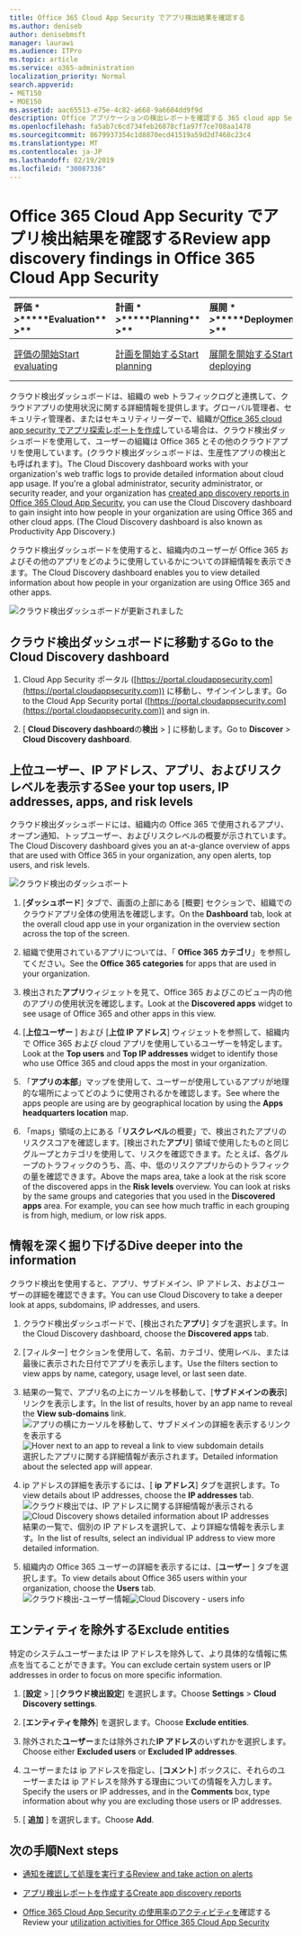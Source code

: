 ```yaml
---
title: Office 365 Cloud App Security でアプリ検出結果を確認する
ms.author: deniseb
author: denisebmsft
manager: laurawi
ms.audience: ITPro
ms.topic: article
ms.service: o365-administration
localization_priority: Normal
search.appverid:
- MET150
- MOE150
ms.assetid: aac65513-e75e-4c82-a668-9a6604dd9f9d
description: Office アプリケーションの検出レポートを確認する 365 cloud app Security は、組織内のユーザーがクラウドアプリをどのように使用するかについて詳しく知るのに役立ちます。ファイアウォールとプロキシからのログファイルを使用してアプリ探索レポートを作成した後、アプリ検出ダッシュボードで結果を確認します。
ms.openlocfilehash: fa5ab7c6cd734feb26878cf1a97f7ce708aa1478
ms.sourcegitcommit: 8679937354c1d8870ecd41519a59d2d7468c23c4
ms.translationtype: MT
ms.contentlocale: ja-JP
ms.lasthandoff: 02/19/2019
ms.locfileid: "30087336"
---
```

# <a name="review-app-discovery-findings-in-office-365-cloud-app-security"></a><span data-ttu-id="b8f2b-104">Office 365 Cloud App Security でアプリ検出結果を確認する</span><span class="sxs-lookup"><span data-stu-id="b8f2b-104">Review app discovery findings in Office 365 Cloud App Security</span></span>
  
|<span data-ttu-id="b8f2b-105">評価 \* *\>*\*</span><span class="sxs-lookup"><span data-stu-id="b8f2b-105">\*\*\*\*Evaluation\*\* \>\*\*</span></span>|<span data-ttu-id="b8f2b-106">計画 \* *\>*\*</span><span class="sxs-lookup"><span data-stu-id="b8f2b-106">\*\*\*\*Planning\*\* \>\*\*</span></span>|<span data-ttu-id="b8f2b-107">展開 \* *\>*\*</span><span class="sxs-lookup"><span data-stu-id="b8f2b-107">\*\*\*\*Deployment\*\* \>\*\*</span></span>|<span data-ttu-id="b8f2b-108">使用率 \* \* \* \*</span><span class="sxs-lookup"><span data-stu-id="b8f2b-108">\*\*\*\*Utilization\*\*\*\*</span></span>|
|:-----|:-----|:-----|:-----|
|[<span data-ttu-id="b8f2b-109">評価の開始</span><span class="sxs-lookup"><span data-stu-id="b8f2b-109">Start evaluating</span></span>](office-365-cas-overview.md) <br/> |[<span data-ttu-id="b8f2b-110">計画を開始する</span><span class="sxs-lookup"><span data-stu-id="b8f2b-110">Start planning</span></span>](get-ready-for-office-365-cas.md) <br/> |[<span data-ttu-id="b8f2b-111">展開を開始する</span><span class="sxs-lookup"><span data-stu-id="b8f2b-111">Start deploying</span></span>](turn-on-office-365-cas.md) <br/> |<span data-ttu-id="b8f2b-112">ここでは、</span><span class="sxs-lookup"><span data-stu-id="b8f2b-112">You are here!</span></span>  <br/> [<span data-ttu-id="b8f2b-113">次の手順</span><span class="sxs-lookup"><span data-stu-id="b8f2b-113">Next steps</span></span>](#next-steps) <br/> |
   
<span data-ttu-id="b8f2b-p102">クラウド検出ダッシュボードは、組織の web トラフィックログと連携して、クラウドアプリの使用状況に関する詳細情報を提供します。グローバル管理者、セキュリティ管理者、またはセキュリティリーダーで、組織が[Office 365 cloud app security でアプリ探索レポートを作成](create-app-discovery-reports-in-ocas.md)している場合は、クラウド検出ダッシュボードを使用して、ユーザーの組織は Office 365 とその他のクラウドアプリを使用しています。(クラウド検出ダッシュボードは、生産性アプリの検出とも呼ばれます)。</span><span class="sxs-lookup"><span data-stu-id="b8f2b-p102">The Cloud Discovery dashboard works with your organization's web traffic logs to provide detailed information about cloud app usage. If you're a global administrator, security administrator, or security reader, and your organization has [created app discovery reports in Office 365 Cloud App Security](create-app-discovery-reports-in-ocas.md), you can use the Cloud Discovery dashboard to gain insight into how people in your organization are using Office 365 and other cloud apps. (The Cloud Discovery dashboard is also known as Productivity App Discovery.)</span></span>
  
 <span data-ttu-id="b8f2b-117">クラウド検出ダッシュボードを使用すると、組織内のユーザーが Office 365 およびその他のアプリをどのように使用しているかについての詳細情報を表示できます。</span><span class="sxs-lookup"><span data-stu-id="b8f2b-117">The Cloud Discovery dashboard enables you to view detailed information about how people in your organization are using Office 365 and other apps.</span></span> 
  
![クラウド検出ダッシュボードが更新されました](media/12712681-c0b3-4cb3-b7fd-2cf2ad4e825f.png)
     
## <a name="go-to-the-cloud-discovery-dashboard"></a><span data-ttu-id="b8f2b-119">クラウド検出ダッシュボードに移動する</span><span class="sxs-lookup"><span data-stu-id="b8f2b-119">Go to the Cloud Discovery dashboard</span></span>

1. <span data-ttu-id="b8f2b-120">Cloud App Security ポータル ([https://portal.cloudappsecurity.com](https://portal.cloudappsecurity.com)) に移動し、サインインします。</span><span class="sxs-lookup"><span data-stu-id="b8f2b-120">Go to the Cloud App Security portal ([https://portal.cloudappsecurity.com](https://portal.cloudappsecurity.com)) and sign in.</span></span>
    
2. <span data-ttu-id="b8f2b-121">[ **Cloud Discovery dashboard**の**検出** \> ] に移動します。</span><span class="sxs-lookup"><span data-stu-id="b8f2b-121">Go to **Discover** \> **Cloud Discovery dashboard**.</span></span>
    
## <a name="see-your-top-users-ip-addresses-apps-and-risk-levels"></a><span data-ttu-id="b8f2b-122">上位ユーザー、IP アドレス、アプリ、およびリスクレベルを表示する</span><span class="sxs-lookup"><span data-stu-id="b8f2b-122">See your top users, IP addresses, apps, and risk levels</span></span>

<span data-ttu-id="b8f2b-123">クラウド検出ダッシュボードには、組織内の Office 365 で使用されるアプリ、オープン通知、トップユーザー、およびリスクレベルの概要が示されています。</span><span class="sxs-lookup"><span data-stu-id="b8f2b-123">The Cloud Discovery dashboard gives you an at-a-glance overview of apps that are used with Office 365 in your organization, any open alerts, top users, and risk levels.</span></span>
  
![クラウド検出のダッシュボート](media/06696946-fbdf-4781-b5b8-2ac074fcb2a1.png)
  
1. <span data-ttu-id="b8f2b-125">[**ダッシュボード**] タブで、画面の上部にある [概要] セクションで、組織でのクラウドアプリ全体の使用法を確認します。</span><span class="sxs-lookup"><span data-stu-id="b8f2b-125">On the **Dashboard** tab, look at the overall cloud app use in your organization in the overview section across the top of the screen.</span></span> 
    
2. <span data-ttu-id="b8f2b-126">組織で使用されているアプリについては、「 **Office 365 カテゴリ**」を参照してください。</span><span class="sxs-lookup"><span data-stu-id="b8f2b-126">See the **Office 365 categories** for apps that are used in your organization.</span></span> 
    
3. <span data-ttu-id="b8f2b-127">検出された**アプリ**ウィジェットを見て、Office 365 およびこのビュー内の他のアプリの使用状況を確認します。</span><span class="sxs-lookup"><span data-stu-id="b8f2b-127">Look at the **Discovered apps** widget to see usage of Office 365 and other apps in this view.</span></span> 
    
4. <span data-ttu-id="b8f2b-128">[**上位ユーザー** ] および [**上位 IP アドレス**] ウィジェットを参照して、組織内で Office 365 および cloud アプリを使用しているユーザーを特定します。</span><span class="sxs-lookup"><span data-stu-id="b8f2b-128">Look at the **Top users** and **Top IP addresses** widget to identify those who use Office 365 and cloud apps the most in your organization.</span></span> 
    
5. <span data-ttu-id="b8f2b-129">「**アプリの本部**」マップを使用して、ユーザーが使用しているアプリが地理的な場所によってどのように使用されるかを確認します。</span><span class="sxs-lookup"><span data-stu-id="b8f2b-129">See where the apps people are using are by geographical location by using the **Apps headquarters location** map.</span></span> 
    
6. <span data-ttu-id="b8f2b-p103">「maps」領域の上にある「**リスクレベル**の概要」で、検出されたアプリのリスクスコアを確認します。[検出された**アプリ**] 領域で使用したものと同じグループとカテゴリを使用して、リスクを確認できます。たとえば、各グループのトラフィックのうち、高、中、低のリスクアプリからのトラフィックの量を確認できます。</span><span class="sxs-lookup"><span data-stu-id="b8f2b-p103">Above the maps area, take a look at the risk score of the discovered apps in the **Risk levels** overview. You can look at risks by the same groups and categories that you used in the **Discovered apps** area. For example, you can see how much traffic in each grouping is from high, medium, or low risk apps.</span></span> 
    
## <a name="dive-deeper-into-the-information"></a><span data-ttu-id="b8f2b-133">情報を深く掘り下げる</span><span class="sxs-lookup"><span data-stu-id="b8f2b-133">Dive deeper into the information</span></span>

<span data-ttu-id="b8f2b-134">クラウド検出を使用すると、アプリ、サブドメイン、IP アドレス、およびユーザーの詳細を確認できます。</span><span class="sxs-lookup"><span data-stu-id="b8f2b-134">You can use Cloud Discovery to take a deeper look at apps, subdomains, IP addresses, and users.</span></span>
  
1. <span data-ttu-id="b8f2b-135">クラウド検出ダッシュボードで、[検出された**アプリ**] タブを選択します。</span><span class="sxs-lookup"><span data-stu-id="b8f2b-135">In the Cloud Discovery dashboard, choose the **Discovered apps** tab.</span></span> 
    
2. <span data-ttu-id="b8f2b-136">[フィルター] セクションを使用して、名前、カテゴリ、使用レベル、または最後に表示された日付でアプリを表示します。</span><span class="sxs-lookup"><span data-stu-id="b8f2b-136">Use the filters section to view apps by name, category, usage level, or last seen date.</span></span>
    
3. <span data-ttu-id="b8f2b-137">結果の一覧で、アプリ名の上にカーソルを移動して、[**サブドメインの表示**] リンクを表示します。</span><span class="sxs-lookup"><span data-stu-id="b8f2b-137">In the list of results, hover by an app name to reveal the **View sub-domains** link.</span></span><br/> <span data-ttu-id="b8f2b-138">![アプリの横にカーソルを移動して、サブドメインの詳細を表示するリンクを表示する](media/4a212215-8a2c-46fd-9ef9-89e4064658a6.png)</span><span class="sxs-lookup"><span data-stu-id="b8f2b-138">![Hover next to an app to reveal a link to view subdomain details](media/4a212215-8a2c-46fd-9ef9-89e4064658a6.png)</span></span><br/><span data-ttu-id="b8f2b-139">選択したアプリに関する詳細情報が表示されます。</span><span class="sxs-lookup"><span data-stu-id="b8f2b-139">Detailed information about the selected app will appear.</span></span>
    
4. <span data-ttu-id="b8f2b-140">ip アドレスの詳細を表示するには、[ **ip アドレス**] タブを選択します。</span><span class="sxs-lookup"><span data-stu-id="b8f2b-140">To view details about IP addresses, choose the **IP addresses** tab.</span></span><br/><span data-ttu-id="b8f2b-141">![クラウド検出では、IP アドレスに関する詳細情報が表示される](media/0c742bf6-da9e-4d22-8656-a27a5007d5d5.png)</span><span class="sxs-lookup"><span data-stu-id="b8f2b-141">![Cloud Discovery shows detailed information about IP addresses](media/0c742bf6-da9e-4d22-8656-a27a5007d5d5.png)</span></span><br/><span data-ttu-id="b8f2b-142">結果の一覧で、個別の IP アドレスを選択して、より詳細な情報を表示します。</span><span class="sxs-lookup"><span data-stu-id="b8f2b-142">In the list of results, select an individual IP address to view more detailed information.</span></span>
    
5. <span data-ttu-id="b8f2b-143">組織内の Office 365 ユーザーの詳細を表示するには、[**ユーザー** ] タブを選択します。</span><span class="sxs-lookup"><span data-stu-id="b8f2b-143">To view details about Office 365 users within your organization, choose the **Users** tab.</span></span><br/><span data-ttu-id="b8f2b-144">![クラウド検出-ユーザー情報](media/2d9c2d85-01e6-4057-8020-d9a68f26bbac.png)</span><span class="sxs-lookup"><span data-stu-id="b8f2b-144">![Cloud Discovery - users info](media/2d9c2d85-01e6-4057-8020-d9a68f26bbac.png)</span></span>
  
## <a name="exclude-entities"></a><span data-ttu-id="b8f2b-145">エンティティを除外する</span><span class="sxs-lookup"><span data-stu-id="b8f2b-145">Exclude entities</span></span>

<span data-ttu-id="b8f2b-146">特定のシステムユーザーまたは IP アドレスを除外して、より具体的な情報に焦点を当てることができます。</span><span class="sxs-lookup"><span data-stu-id="b8f2b-146">You can exclude certain system users or IP addresses in order to focus on more specific information.</span></span>
  
1. <span data-ttu-id="b8f2b-147">[**設定** \> ] [**クラウド検出設定**] を選択します。</span><span class="sxs-lookup"><span data-stu-id="b8f2b-147">Choose **Settings** \> **Cloud Discovery settings**.</span></span>
    
2. <span data-ttu-id="b8f2b-148">[**エンティティを除外**] を選択します。</span><span class="sxs-lookup"><span data-stu-id="b8f2b-148">Choose **Exclude entities**.</span></span>
    
3. <span data-ttu-id="b8f2b-149">除外された**ユーザー**または除外された**IP アドレス**のいずれかを選択します。</span><span class="sxs-lookup"><span data-stu-id="b8f2b-149">Choose either **Excluded users** or **Excluded IP addresses**.</span></span>
    
4. <span data-ttu-id="b8f2b-150">ユーザーまたは ip アドレスを指定し、[**コメント**] ボックスに、それらのユーザーまたは ip アドレスを除外する理由についての情報を入力します。</span><span class="sxs-lookup"><span data-stu-id="b8f2b-150">Specify the users or IP addresses, and in the **Comments** box, type information about why you are excluding those users or IP addresses.</span></span> 
    
5. <span data-ttu-id="b8f2b-151">[ **追加** ] を選択します。</span><span class="sxs-lookup"><span data-stu-id="b8f2b-151">Choose **Add**.</span></span>
    
## <a name="next-steps"></a><span data-ttu-id="b8f2b-152">次の手順</span><span class="sxs-lookup"><span data-stu-id="b8f2b-152">Next steps</span></span>

- [<span data-ttu-id="b8f2b-153">通知を確認して処理を実行する</span><span class="sxs-lookup"><span data-stu-id="b8f2b-153">Review and take action on alerts</span></span>](review-office-365-cas-alerts.md)
    
- [<span data-ttu-id="b8f2b-154">アプリ検出レポートを作成する</span><span class="sxs-lookup"><span data-stu-id="b8f2b-154">Create app discovery reports</span></span>](create-app-discovery-reports-in-ocas.md)
    
- <span data-ttu-id="b8f2b-155">[Office 365 Cloud App Security の使用率のアクティビティを](utilization-activities-for-ocas.md)確認する</span><span class="sxs-lookup"><span data-stu-id="b8f2b-155">Review your [utilization activities for Office 365 Cloud App Security](utilization-activities-for-ocas.md)</span></span>
    


